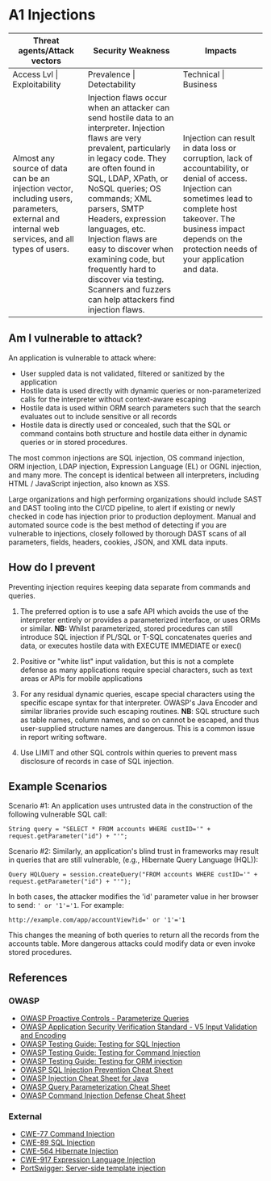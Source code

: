 # A1 Injections

| Threat agents/Attack vectors | Security Weakness           | Impacts               |
| -- | -- | -- |
| Access Lvl \| Exploitability | Prevalence \| Detectability | Technical \| Business |
| Almost any source of data can be an injection vector, including users, parameters, external and internal web services, and all types of users. | Injection flaws occur when an attacker can send hostile data to an interpreter. Injection flaws are very prevalent, particularly in legacy code. They are often found in SQL, LDAP, XPath, or NoSQL queries; OS commands; XML parsers, SMTP Headers, expression languages, etc. Injection flaws are easy to discover when examining code, but frequently hard to discover via testing. Scanners and fuzzers can help attackers find injection flaws. | Injection can result in data loss or corruption, lack of accountability, or denial of access. Injection can sometimes lead to complete host takeover. The business impact depends on the protection needs of your application and data. |

## Am I vulnerable to attack?

An application is vulnerable to attack where:

* User suppled data is not validated, filtered or sanitized by the application
* Hostile data is used directly with dynamic queries or non-parameterized calls for the interpreter without context-aware escaping
* Hostile data is used within ORM search parameters such that the search evaluates out to include sensitive or all records
* Hostile data is directly used or concealed, such that the SQL or command contains both structure and hostile data either in dynamic queries or in stored procedures. 

The most common injections are SQL injection, OS command injection, ORM injection, LDAP injection, Expression Language (EL) or OGNL injection, and many more. The concept is identical between all interpreters, including HTML / JavaScript injection, also known as XSS. 

Large organizations and high performing organizations should include SAST and DAST tooling into the CI/CD pipeline, to alert if existing or newly checked in code has injection prior to production deployment. Manual and automated source code is the best method of detecting if you are vulnerable to injections, closely followed by thorough DAST scans of all parameters, fields, headers, cookies, JSON, and XML data inputs. 

## How do I prevent 

Preventing injection requires keeping data separate from commands and queries.

1. The preferred option is to use a safe API which avoids the use of the interpreter entirely or provides a parameterized interface, or uses ORMs or similar. **NB:** Whilst parameterized, stored procedures can still introduce SQL injection if PL/SQL or T-SQL concatenates queries and data, or executes hostile data with EXECUTE IMMEDIATE or exec()

2. Positive or "white list" input validation, but this is not a complete defense as many applications require special characters, such as text areas or APIs for mobile applications

3. For any residual dynamic queries, escape special characters using the specific escape syntax for that interpreter. OWASP's Java Encoder and similar libraries provide such escaping routines. **NB**: SQL structure such as table names, column names, and so on cannot be escaped, and thus user-supplied structure names are dangerous. This is a common issue in report writing software. 

4. Use LIMIT and other SQL controls within queries to prevent mass disclosure of records in case of SQL injection.


## Example Scenarios

Scenario #1: An application uses untrusted data in the construction of the following vulnerable SQL call:

`String query = "SELECT * FROM accounts WHERE custID='" + request.getParameter("id") + "'";`

Scenario #2: Similarly, an application's blind trust in frameworks may result in queries that are still vulnerable, (e.g., Hibernate Query Language (HQL)):

`Query HQLQuery = session.createQuery("FROM accounts WHERE custID='" + request.getParameter("id") + "'");`

In both cases, the attacker modifies the 'id' parameter value in her browser to send:  `' or '1'='1`. For example: 

`http://example.com/app/accountView?id=' or '1'='1`

This changes the meaning of both queries to return all the records from the accounts table.  More dangerous attacks could modify data or even invoke stored procedures.

## References

### OWASP

* [OWASP Proactive Controls - Parameterize Queries](https://www.owasp.org/index.php/OWASP_Proactive_Controls#2:_Parameterize_Queries)
* [OWASP Application Security Verification Standard - V5 Input Validation and Encoding](https://www.owasp.org/index.php/Category:OWASP_Application_Security_Verification_Standard_Project)
* [OWASP Testing Guide: Testing for SQL Injection](https://www.owasp.org/index.php/Testing_for_SQL_Injection_(OTG-INPVAL-005))
* [OWASP Testing Guide: Testing for Command Injection](https://www.owasp.org/index.php/Testing_for_Command_Injection_(OTG-INPVAL-013))
* [OWASP Testing Guide: Testing for ORM injection](https://www.owasp.org/index.php/Testing_for_ORM_Injection_(OTG-INPVAL-007))
* [OWASP SQL Injection Prevention Cheat Sheet](https://www.owasp.org/index.php/SQL_Injection_Prevention_Cheat_Sheet)
* [OWASP Injection Cheat Sheet for Java](https://www.owasp.org/index.php/Injection_Prevention_Cheat_Sheet_in_Java)
* [OWASP Query Parameterization Cheat Sheet](https://www.owasp.org/index.php/Query_Parameterization_Cheat_Sheet)
* [OWASP Command Injection Defense Cheat Sheet](https://www.owasp.org/index.php/Command_Injection_Defense_Cheat_Sheet)

### External

* [CWE-77 Command Injection](https://cwe.mitre.org/data/definitions/77.html)
* [CWE-89 SQL Injection](https://cwe.mitre.org/data/definitions/89.html)
* [CWE-564 Hibernate Injection](https://cwe.mitre.org/data/definitions/564.html)
* [CWE-917 Expression Language Injection](https://cwe.mitre.org/data/definitions/917.html)
* [PortSwigger: Server-side template injection](https://portswigger.net/knowledgebase/issues/details/00101080_serversidetemplateinjection)
